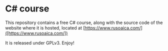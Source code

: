 # C# course

This repository contains a free C# course, along with the source code of the website where it is hosted, located at [https://www.rusoaica.com/]([https://www.rusoaica.com/])

It is released under GPLv3. Enjoy!
